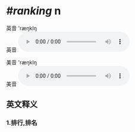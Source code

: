 # ***\#ranking*** n
英音 'ræŋkIŋ  
英音
<audio src="./media/ranking1_AAC.aac" controls="controls"></audio>

美音 'ræŋkIŋ  
美音
<audio src="./media/ranking2_AAC.aac" controls="controls"></audio>



  

英文释义
---
### 1.**排行,排名**  


